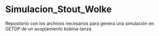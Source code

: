 # Simulacion_Stout_Wolke
Repositorio con los archivos necesarios para genera una simulación en GETDP de un acoplamiento bobina-lanza
